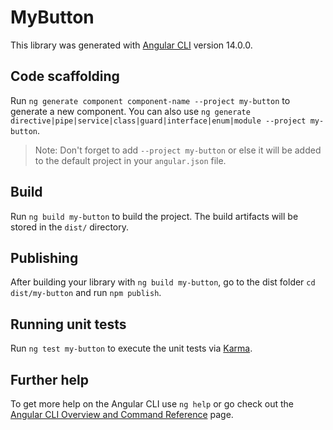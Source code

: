 # MyButton

This library was generated with [Angular CLI](https://github.com/angular/angular-cli) version 14.0.0.

## Code scaffolding

Run `ng generate component component-name --project my-button` to generate a new component. You can also use `ng generate directive|pipe|service|class|guard|interface|enum|module --project my-button`.
> Note: Don't forget to add `--project my-button` or else it will be added to the default project in your `angular.json` file. 

## Build

Run `ng build my-button` to build the project. The build artifacts will be stored in the `dist/` directory.

## Publishing

After building your library with `ng build my-button`, go to the dist folder `cd dist/my-button` and run `npm publish`.

## Running unit tests

Run `ng test my-button` to execute the unit tests via [Karma](https://karma-runner.github.io).

## Further help

To get more help on the Angular CLI use `ng help` or go check out the [Angular CLI Overview and Command Reference](https://angular.io/cli) page.
